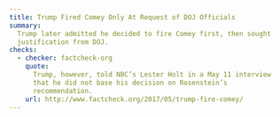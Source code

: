 ```yaml
---
title: Trump Fired Comey Only At Request of DOJ Officials
summary:
  Trump later admitted he decided to fire Comey first, then sought
  justification from DOJ.
checks:
  - checker: factcheck-org
    quote:
      Trump, however, told NBC’s Lester Holt in a May 11 interview
      that he did not base his decision on Rosenstein’s
      recommendation.
    url: http://www.factcheck.org/2017/05/trump-fire-comey/
---
```

